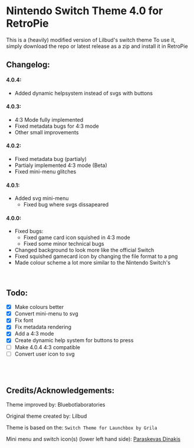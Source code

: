 # Nintendo Switch Theme 4.0 for RetroPie

This is a (heavily) modified version of Lilbud's switch theme
To use it, simply download the repo or latest release as a zip and install it in RetroPie

## Changelog:

#### 4.0.4:
- Added dynamic helpsystem instead of svgs with buttons
#### 4.0.3:
- 4:3 Mode fully implemented
- Fixed metadata bugs for 4:3 mode
- Other small improvements
#### 4.0.2:
- Fixed metadata bug (partialy)
- Partialy implemented 4:3 mode (Beta)
- Fixed mini-menu glitches
#### 4.0.1:
- Added svg mini-menu
  - Fixed bug where svgs dissapeared
#### 4.0.0:
- Fixed bugs:
  - Fixed game card icon squished in 4:3 mode
  - Fixed some minor technical bugs
- Changed background to look more like the official Switch
- Fixed squished gamecard icon by changing the file format to a png
- Made colour scheme a lot more similar to the Nintendo Switch's
<br/>

## Todo:

- [x] Make colours better
- [x] Convert mini-menu to svg
- [x] Fix font
- [x] Fix metadata rendering
- [x] Add a 4:3 mode
- [x] Create dynamic help system for buttons to press
- [ ] Make 4.0.4 4:3 compatible
- [ ] Convert user icon to svg
<br/>
<br/>

## Credits/Acknowledgements:

Theme improved by: Bluebotlaboratories

Original theme created by: Lilbud

Theme is based on the: ```Switch Theme for Launchbox by Grila```

Mini menu and switch icon(s) (lower left hand side): [Paraskevas Dinakis
](https://codepen.io/perry_nt)
